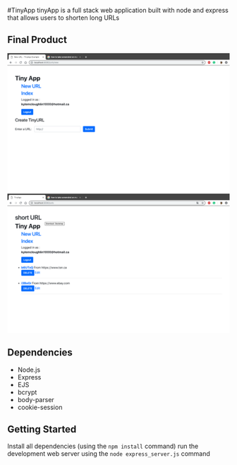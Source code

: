 #TinyApp
tinyApp is a full stack web application built with node and express that allows users to shorten long URLs

## Final Product
![`Screenshot of New URLS page`](https://github.com/kylemcloughlin/tinyAppProject/blob/master/docs/newurls.png?raw=true)
![`Screenshot of URLs paGe`](https://github.com/kylemcloughlin/tinyAppProject/blob/master/docs/urlspage.png?raw=true)
## Dependencies 

- Node.js
- Express
- EJS 
- bcrypt
- body-parser
- cookie-session

## Getting Started

Install all dependencies (using the `npm install` command)
run the development web server using the `node express_server.js` command
